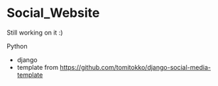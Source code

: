 # Social_Website

Still working on it :)

Python 
+ django 
+ template from https://github.com/tomitokko/django-social-media-template
